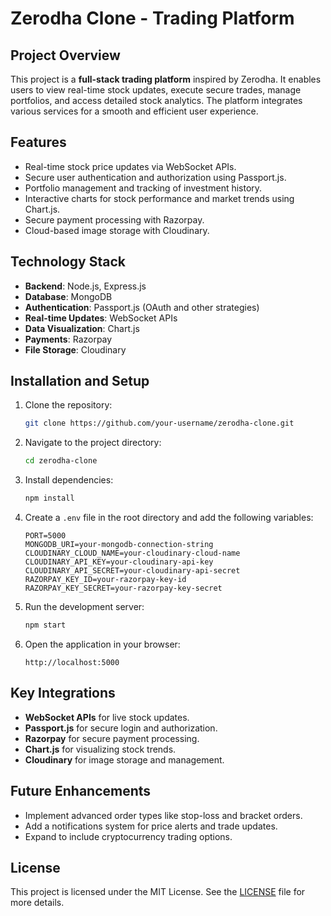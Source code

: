 # Zerodha Clone - Trading Platform

## Project Overview
This project is a **full-stack trading platform** inspired by Zerodha. It enables users to view real-time stock updates, execute secure trades, manage portfolios, and access detailed stock analytics. The platform integrates various services for a smooth and efficient user experience.

## Features
- Real-time stock price updates via WebSocket APIs.
- Secure user authentication and authorization using Passport.js.
- Portfolio management and tracking of investment history.
- Interactive charts for stock performance and market trends using Chart.js.
- Secure payment processing with Razorpay.
- Cloud-based image storage with Cloudinary.

## Technology Stack
- **Backend**: Node.js, Express.js
- **Database**: MongoDB
- **Authentication**: Passport.js (OAuth and other strategies)
- **Real-time Updates**: WebSocket APIs
- **Data Visualization**: Chart.js
- **Payments**: Razorpay
- **File Storage**: Cloudinary

## Installation and Setup

1. Clone the repository:
    ```bash
    git clone https://github.com/your-username/zerodha-clone.git
    ```

2. Navigate to the project directory:
    ```bash
    cd zerodha-clone
    ```

3. Install dependencies:
    ```bash
    npm install
    ```

4. Create a `.env` file in the root directory and add the following variables:
    ```
    PORT=5000
    MONGODB_URI=your-mongodb-connection-string
    CLOUDINARY_CLOUD_NAME=your-cloudinary-cloud-name
    CLOUDINARY_API_KEY=your-cloudinary-api-key
    CLOUDINARY_API_SECRET=your-cloudinary-api-secret
    RAZORPAY_KEY_ID=your-razorpay-key-id
    RAZORPAY_KEY_SECRET=your-razorpay-key-secret
    ```

5. Run the development server:
    ```bash
    npm start
    ```

6. Open the application in your browser:
    ```
    http://localhost:5000
    ```

## Key Integrations
- **WebSocket APIs** for live stock updates.
- **Passport.js** for secure login and authorization.
- **Razorpay** for secure payment processing.
- **Chart.js** for visualizing stock trends.
- **Cloudinary** for image storage and management.

## Future Enhancements
- Implement advanced order types like stop-loss and bracket orders.
- Add a notifications system for price alerts and trade updates.
- Expand to include cryptocurrency trading options.

## License
This project is licensed under the MIT License. See the [LICENSE](LICENSE) file for more details.
